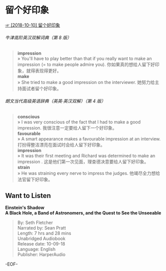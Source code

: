 # 留个好印象  
[☞ [2018-10-10] 留个好印象 ](https://mp.weixin.qq.com/s/s6uOAdZGm674AwKuuUL_1A)  


###### 牛津高阶英汉双解词典（第 8 版）  
>**impression**  
» You'll have to play better than that if you really want to make an impression (= to make people admire you). 你如果真的想给人留下好印象，就得表现得更好。  
**make**  
» She tried to make a good impression on the interviewer. 她努力给主持面试者留个好印象。  


###### 朗文当代高级英语辞典（英英·英汉双解）（第 4 版）  
>**conscious**  
» I was very conscious of the fact that I had to make a good impression. 我很注意一定要给人留下一个好印象。  
**favourable**  
» A smart appearance makes a favourable impression at an interview.  打扮得整洁漂亮在面试时会给人留下好印象。  
**impression**  
» It was their first meeting and Richard was determined to make an impression . 这是他们第一次见面，理查德决意要给人留下好印象。  
**strain**  
» He was straining every nerve to impress the judges. 他竭尽全力想给法官留下好印象。  



## Want to Listen  
**Einstein's Shadow  
A Black Hole, a Band of Astronomers, and the Quest to See the Unseeable**  
>By: Seth Fletcher  
Narrated by: Sean Pratt  
Length: 7 hrs and 28 mins  
Unabridged Audiobook  
Release date: 10-09-18  
Language: English  
Publisher: HarperAudio  

-EOF-  
